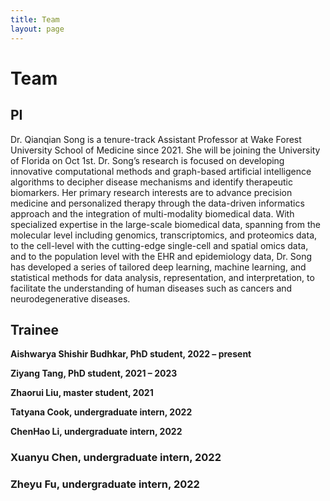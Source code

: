 ```yaml
---
title: Team
layout: page
---
```

# Team

## PI
Dr. Qianqian Song is a tenure-track Assistant Professor at Wake Forest University School of Medicine since 2021. She will be joining the University of Florida on Oct 1st. Dr. Song’s research is focused on developing innovative computational methods and graph-based artificial intelligence algorithms to decipher disease mechanisms and identify therapeutic biomarkers. Her primary research interests are to advance precision medicine and personalized therapy through the data-driven informatics approach and the integration of multi-modality biomedical data. With specialized expertise in the large-scale biomedical data, spanning from the molecular level including genomics, transcriptomics, and proteomics data, to the cell-level with the cutting-edge single-cell and spatial omics data, and to the population level with the EHR and epidemiology data, Dr. Song has developed a series of tailored deep learning, machine learning, and statistical methods for data analysis, representation, and interpretation, to facilitate the understanding of human diseases such as cancers and neurodegenerative diseases.

## Trainee

**Aishwarya Shishir Budhkar, PhD student,	2022 – present** 

**Ziyang Tang, PhD student,	2021 – 2023** 

**Zhaorui Liu, master student, 2021**

**Tatyana Cook, undergraduate intern,	2022**  

**ChenHao Li, undergraduate intern,	2022** 

### Xuanyu Chen, undergraduate intern,	2022 

### Zheyu Fu, undergraduate intern,	2022 
